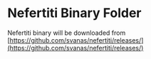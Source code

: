 # Nefertiti Binary Folder
Nefertiti binary will be downloaded from [https://github.com/svanas/nefertiti/releases/](https://github.com/svanas/nefertiti/releases/)